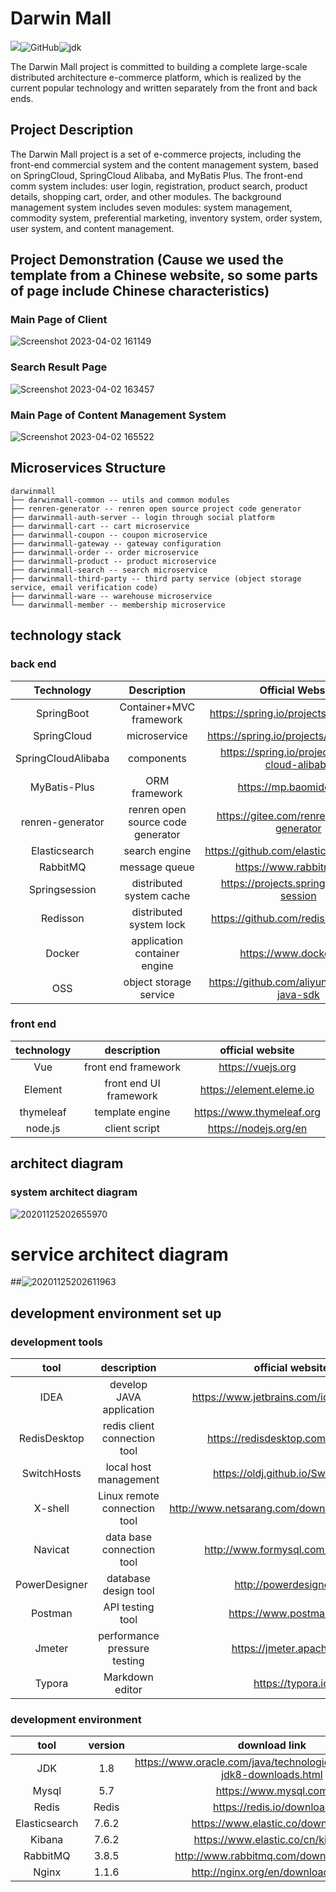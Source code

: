 # Darwin Mall

![](https://img.shields.io/badge/building-passing-green.svg)![GitHub](https://img.shields.io/badge/license-MIT-yellow.svg)![jdk](https://img.shields.io/static/v1?label=oraclejdk&message=8&color=blue)

The Darwin Mall project is committed to building a complete large-scale distributed architecture e-commerce platform,
which is realized by the current popular technology and written separately from the front and back ends.

## Project Description

The Darwin Mall project is a set of e-commerce projects, including the front-end commercial system and the content
management system, based on SpringCloud, SpringCloud Alibaba, and MyBatis Plus. The front-end comm system includes: user
login, registration, product search, product details, shopping cart, order, and other modules. The background management
system includes seven modules: system management, commodity system, preferential marketing, inventory system, order
system, user system, and content management.

## Project Demonstration (Cause we used the template from a Chinese website, so some parts of page include Chinese characteristics)

### Main Page of Client
![Screenshot 2023-04-02 161149](https://user-images.githubusercontent.com/54578367/229337831-8ef6c719-bc32-4b89-8f9f-a494b3eddc24.png)
### Search Result Page
![Screenshot 2023-04-02 163457](https://user-images.githubusercontent.com/54578367/229338715-5f872417-488f-4ead-bfc0-f299309c4cc5.png)
### Main Page of Content Management System
![Screenshot 2023-04-02 165522](https://user-images.githubusercontent.com/54578367/229340424-09a4d87d-eda8-4257-9950-d8ad931b3143.png)

## Microservices Structure

```
darwinmall
├── darwinmall-common -- utils and common modules
├── renren-generator -- renren open source project code generator
├── darwinmall-auth-server -- login through social platform
├── darwinmall-cart -- cart microservice
├── darwinmall-coupon -- coupon microservice
├── darwinmall-gateway -- gateway configuration
├── darwinmall-order -- order microservice
├── darwinmall-product -- product microservice
├── darwinmall-search -- search microservice
├── darwinmall-third-party -- third party service (object storage service, email verification code)
├── darwinmall-ware -- warehouse microservice
└── darwinmall-member -- membership microservice
```

## technology stack

### back end

|     Technology     |            Description            |                Official Website                 |
|:------------------:|:---------------------------------:|:-----------------------------------------------:|
|     SpringBoot     |      Container+MVC framework      |     https://spring.io/projects/spring-boot      |
|    SpringCloud     |           microservice            |     https://spring.io/projects/spring-cloud     |
| SpringCloudAlibaba |            components             | https://spring.io/projects/spring-cloud-alibaba |
|    MyBatis-Plus    |           ORM framework           |             https://mp.baomidou.com             |
|  renren-generator  | renren open source code generator |   https://gitee.com/renrenio/renren-generator   |
|   Elasticsearch    |           search engine           |    https://github.com/elastic/elasticsearch     |
|      RabbitMQ      |           message queue           |            https://www.rabbitmq.com             |
|   Springsession    |     distributed system cache      |    https://projects.spring.io/spring-session    |
|      Redisson      |      distributed system lock      |      https://github.com/redisson/redisson       |
|       Docker       |   application container engine    |             https://www.docker.com              |
|        OSS         |      object storage service       |  https://github.com/aliyun/aliyun-oss-java-sdk  |

### front end

| technology |      description       |     official website      |
|:----------:|:----------------------:|:-------------------------:|
|    Vue     |  front end framework   |     https://vuejs.org     |
|  Element   | front end UI framework | https://element.eleme.io  |
| thymeleaf  |    template engine     | https://www.thymeleaf.org |
|  node.js   |     client script      |   https://nodejs.org/en   |

## architect diagram

### system architect diagram
![20201125202655970](https://user-images.githubusercontent.com/54578367/230539991-56e8d2f5-a568-4bf6-b317-05349d08d85c.png)

# service architect diagram
##![20201125202611963](https://user-images.githubusercontent.com/54578367/229336811-d0e6d8e7-bd34-4bb5-b6b9-e36fed9a5d03.png)

## development environment set up

### development tools

|     tool      |         description          |                official website                 |
|:-------------:|:----------------------------:|:-----------------------------------------------:|
|     IDEA      |   develop JAVA application   |     https://www.jetbrains.com/idea/download     |
| RedisDesktop  | redis client connection tool |        https://redisdesktop.com/download        |
|  SwitchHosts  |    local host management     |       https://oldj.github.io/SwitchHosts        |
|    X-shell    | Linux remote connection tool | http://www.netsarang.com/download/software.html |
|    Navicat    |  data base connection tool   |       http://www.formysql.com/xiazai.html       |
| PowerDesigner |     database design tool     |             http://powerdesigner.de             |
|    Postman    |       API testing tool       |             https://www.postman.com             |
|    Jmeter     | performance pressure testing |            https://jmeter.apache.org            |
|    Typora     |       Markdown editor        |                https://typora.io                |

### development environment

|     tool      | version |                               download link                                |
|:-------------:|:-------:|:--------------------------------------------------------------------------:|
|      JDK      |   1.8   | https://www.oracle.com/java/technologies/javase/javase-jdk8-downloads.html |
|     Mysql     |   5.7   |                           https://www.mysql.com                            |
|     Redis     |  Redis  |                         https://redis.io/download                          |
| Elasticsearch |  7.6.2  |                      https://www.elastic.co/downloads                      |
|    Kibana     |  7.6.2  |                      https://www.elastic.co/cn/kibana                      |
|   RabbitMQ    |  3.8.5  |                   http://www.rabbitmq.com/download.html                    |
|     Nginx     |  1.1.6  |                     http://nginx.org/en/download.html                      |
